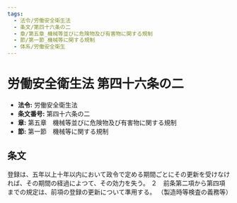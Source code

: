 ```yaml
---
tags:
  - 法令/労働安全衛生法
  - 条文/第四十六条の二
  - 章/第五章_機械等並びに危険物及び有害物に関する規制
  - 節/第一節_機械等に関する規制
  - 体系/労働安全衛生
---
```

# 労働安全衛生法 第四十六条の二

- **法令:** 労働安全衛生法
- **条文番号:** 第四十六条の二
- **章:** 第五章　機械等並びに危険物及び有害物に関する規制
- **節:** 第一節　機械等に関する規制

## 条文
登録は、五年以上十年以内において政令で定める期間ごとにその更新を受けなければ、その期間の経過によつて、その効力を失う。
２　前条第二項から第四項までの規定は、前項の登録の更新について準用する。
（製造時等検査の義務等）

